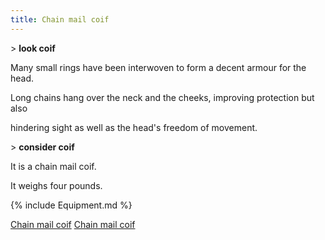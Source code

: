 ```yaml
---
title: Chain mail coif
---
```


\> **look coif**

Many small rings have been interwoven to form a decent armour for the
head.

Long chains hang over the neck and the cheeks, improving protection but
also

hindering sight as well as the head's freedom of movement.

\> **consider coif**

It is a chain mail coif.

It weighs four pounds.

{% include Equipment.md %}

[Chain mail coif](Category:_Mail_equipment "wikilink") [Chain mail
coif](Category:Head_items "wikilink")